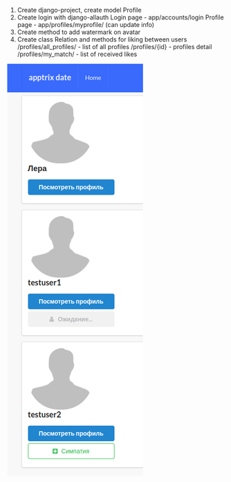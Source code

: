 1. Create django-project, create model Profile
2. Create login with django-allauth 
Login page - app/accounts/login
Profile page - app/profiles/myprofile/ (can update info)
3. Create method to add watermark on avatar
4. Create class Relation and methods for liking between users
/profiles/all_profiles/ - list of all profiles
/profiles/{id} - profiles detail
/profiles/my_match/ - list of received likes

![img.png](img.png)
